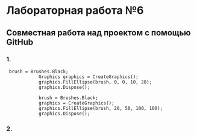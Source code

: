 # Лабораторная работа №6
## Совместная работа над проектом с помощью GitHub

### 1.
```
 brush = Brushes.Black;
            Graphics graphics = CreateGraphics();
            graphics.FillEllipse(brush, 0, 0, 10, 20);
            graphics.Dispose();

            brush = Brushes.Black;
            graphics = CreateGraphics();
            graphics.FillEllipse(brush, 20, 50, 100, 100);
            graphics.Dispose();
```
### 2.
 


###
